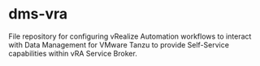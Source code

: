# dms-vra
File repository for configuring vRealize Automation workflows to interact with Data Management for VMware Tanzu to provide Self-Service capabilities within vRA Service Broker.
